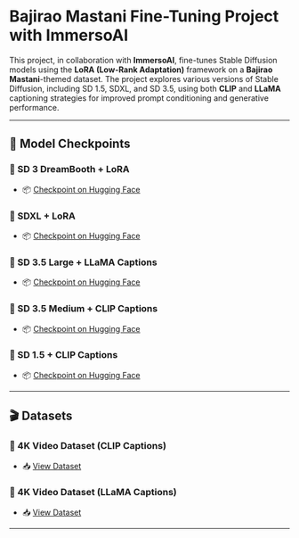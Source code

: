 #  Bajirao Mastani Fine-Tuning Project with ImmersoAI

This project, in collaboration with **ImmersoAI**, fine-tunes Stable Diffusion models using the **LoRA (Low-Rank Adaptation)** framework on a **Bajirao Mastani**-themed dataset. The project explores various versions of Stable Diffusion, including SD 1.5, SDXL, and SD 3.5, using both **CLIP** and **LLaMA** captioning strategies for improved prompt conditioning and generative performance.

---

## 🚀 Model Checkpoints

### 🔹 SD 3 DreamBooth + LoRA
- 📦 [Checkpoint on Hugging Face](https://huggingface.co/Sap27/lora-sd3dreambooth-checkpoints)

### 🔹 SDXL + LoRA
- 📦 [Checkpoint on Hugging Face](https://huggingface.co/Sap27/lora-sdxl-checkpoints)

### 🔹 SD 3.5 Large + LLaMA Captions
- 📦 [Checkpoint on Hugging Face](https://huggingface.co/Sap27/lora-sd3-llamacap-checkpoints)

### 🔹 SD 3.5 Medium + CLIP Captions
- 📦 [Checkpoint on Hugging Face](https://huggingface.co/Sap27/trained-sd3-lora)

### 🔹 SD 1.5 + CLIP Captions
- 📦 [Checkpoint on Hugging Face](https://huggingface.co/prasanna30/bajiroav1-5)

---

## 🎬 Datasets

### 📁 4K Video Dataset (CLIP Captions)
- 📥 [View Dataset](https://huggingface.co/datasets/prasanna30/bajirao_new4k)

### 📁 4K Video Dataset (LLaMA Captions)
- 📥 [View Dataset](https://huggingface.co/datasets/Sap27/bajirao_1_sec)

---
